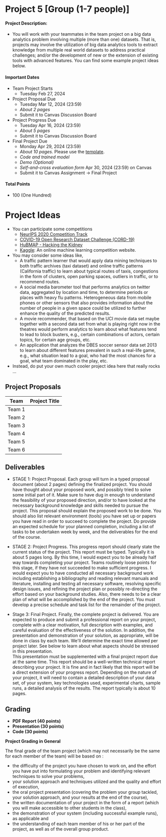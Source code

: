 # Project 5 [Group (1-7 people)]

#### Project Description:
* You will work with your teammates in the team project on a big data analytics problem involving multiple (more than one) datasets. That is, projects may involve the utilization of big data analytics tools to extract knowledge from multiple real world datasets to address practical challenges; and/or the development of new or the extension of existing tools with advanced features. You can find some example project ideas below.

#### Important Dates
* Team Project Starts
  * Tuesday Feb 27, 2024
* Project Proposal Due
  * Tuesday Mar 12, 2024 (23:59)
  * *About 2 pages*
  * Submit it to Canvas Discussion Board
* Project Progress Due
  * Tuesday Apr 16, 2024 (23:59)
  * *About 5 pages*
  * Submit it to Canvas Discussion Board
* Final Project Due
  * Monday Apr 29, 2024 (23:59)
  * *About 10 pages.* Please use the [template](https://github.com/lllyyyt123/CS586-DS504-Spring23/blob/master/project5/acm_submission_template.docx).
  * *Code and trained model*
  * *Demo (Optional)*
  * *Self-and-cross evaluation form* Apr 30, 2024 (23:59) on Canvas
  * Submit it to Canvas Assignment -> Final Project

#### Total Points
* 100 (One Hundred)

# Project Ideas
* You can participate some competitions
  * [NeurIPS 2020 Competition Track](https://neurips.cc/Conferences/2020/CompetitionTrack)
  * [COVID-19 Open Research Dataset Challenge (CORD-19)](https://www.kaggle.com/allen-institute-for-ai/CORD-19-research-challenge)
  * [HuBMAP - Hacking the Kidney](https://www.kaggle.com/c/hubmap-kidney-segmentation)
  * [Kaggle](https://www.kaggle.com/): An online machine learning competition website.
* You may consider some ideas like,
  * A traffic pattern learner that would apply data mining techniques to both traffic archives (taxi dataset) and online traffic patterns (California traffic) to learn about typical routes of taxis, congestions in the form of clusters, open parking spaces, outliers in traffic, or to recommend routes.
  * A social media barometer tool that performs analytics on twitter data, aggregated by location and time, to determine periods or places with heavy flu patterns. Heterogeneous data from mobile phones or other sensors that also provides information about the number of people in a given space could be utilized to further enhance the quality of the predicted results.
  * A movie recommender, that based on the UCI movie data set maybe together with a second data set from what is playing right now in the theatres would perform analytics to learn about what features tend to lead to block busters, e.g., certain combinations of actors, certain topics, for certain age groups, etc.
  * An application that analyzes the DBES soccer sensor data set 2013 to learn about different features prevalent in such a real-life game, e.g., what situation lead to a goal, who had the most chances for a goal, what team dominated in the play, etc.
* Instead, do put your own much cooler project idea here that really rocks ...

## Project Proposals

| Team |  Project Title |
|---|---|
|Team 1| |
|Team 2| |
|Team 3| |
|Team 4| |
|Team 5| |
|Team 6| |


## Deliverables
* STAGE 1: Project Proposal.
Each group will turn in a typed proposal document (about 2 pages) defining the finalized project. You should have thought about your proposed work, and possibly tried to solve some initial part of it. Make sure to have dug in enough to understand the feasibility of your proposed direction, and/or to have looked at the necessary background knowledge and skills needed to pursue the project. This proposal should explain the proposed work to be done. You should also list relevant environment (tools) you have set up or papers you have read in order to succeed to complete the project. Do provide an expected schedule for your planned completion, including a list of tasks to be undertaken week by week, and the deliverables for the end of the course.<br>

* STAGE 2: Project Progress.
This progress report should clearly state the current status of the project. This report must be typed. Typically it is about 5 pages long. By this time, I would expect you to be already half way towards completing your project. Teams routinely loose points for this stage, if they have not succeeded to make sufficient progress. I would expect you to have conducted all necessary background work including establishing a bibliography and reading relevant manuals and literature, installing and testing all necessary software, resolving specific design issues, and refining the project plan or possibly re-directing the effort based on your background studies. Also, there needs to be a clear plan of what will be accomplished by the end of the project. You must develop a precise schedule and task list for the remainder of the project.<br>

* Stage 3: Final Project.
Finally, the complete project is delivered. You are expected to produce and submit a professional report on your project, complete with a clear motivation, full description with examples, and careful evaluation of the effectiveness of the solution. In addition, the presentation and demonstration of your solution, as appropriate, will be done in class by each team. We'll determine the exact time allowed per project later. See below to learn about what aspects should be stressed in this presentation.<br>
This presentation must be supplemented with a final project report due at the same time. This report should be a well-written technical report describing your project. It is fine and in fact likely that this report will be a direct extension of your progress report. Depending on the nature of your project, it will need to contain a detailed description of your data set, of your system, key technologies used, experimental charts, sample runs, a detailed analysis of the results. The report typically is about 10 pages.

## Grading
* **PDF Report (40 points)**
* **Presentation (30 points)**
* **Code (30 points)**

**Project Grading in General**

The final grade of the team project (which may not necessarily be the same for each member of the team) will be based on :
* the difficulty of the project you have chosen to work on, and the effort you have put into formulating your problem and identifying relevant techniques to solve your problems,
* your solution approach and techniques utilized and the quality and effort of execution,
* the oral project presentation (covering the problem your group tackled, your solution approach, and your results at the end of the course),
* the written documentation of your project in the form of a report (which you will make accessible to other students in the class),
* the demonstration of your system (including successful example runs), as applicable and
* the understanding of each team member of his or her part of the project, as well as of the overall group product.
